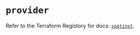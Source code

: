 # `provider`

Refer to the Terraform Registory for docs: [`spotinst`](https://registry.terraform.io/providers/spotinst/spotinst/1.146.0/docs).
